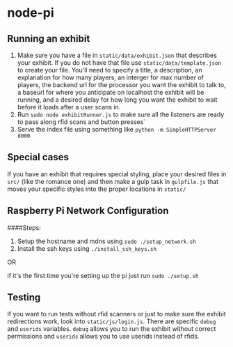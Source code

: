 # node-pi

## Running an exhibit
1. Make sure you have a file in `static/data/exhibit.json` that describes your exhibit. If you do not have that file use `static/data/template.json` to create your file. You'll need to specify a title, a description, an explanation for how many players, an interger for max number of players, the backend url for the processor you want the exhibit to talk to, a baseurl for where you anticipate on localhost the exhibit will be running, and a desired delay for how long you want the exhibit to wait before it loads after a user scans in.
2. Run `sudo node exhibitRunner.js` to make sure all the listeners are ready to pass along rfid scans and button presses`
3. Serve the index file using something like `python -m SimpleHTTPServer 8000`

## Special cases
If you have an exhibit that requires special styling, place your desired files in `src/` (like the romance one) and then make a gulp task in `gulpfile.js` that moves your specific styles into the proper locations in `static/`

## Raspberry Pi Network Configuration

####Steps:
1. Setup the hostname and mdns using ```sudo ./setup_network.sh```
2. Install the ssh keys using ```./install_ssh_keys.sh``` 

OR

if it's the first time you're setting up the pi just run `sudo ./setup.sh`

## Testing
If you want to run tests without rfid scanners or just to make sure the exhibit redirections work, look into `static/js/login.js`. There are specific `debug` and `userids` variables. `debug` allows you to run the exhibit without correct permissions and `userids` allows you to use userids instead of rfids.
